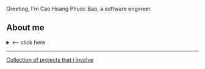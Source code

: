 Greeting, I'm Cao Hoang Phuoc Bao, a software engineer.

About me 
---
<details>
  <summary> <-- click here </summary>
  
  - My name is Cao Hoang Phuoc Bao, born in 2005 in a lovely small town in Thua Thien Hue, Vietnam.  
  
  - Currently study at VKU University.

  - Dog Lover.
  <picture>
    <img alt="Hello :3" src="https://images.pexels.com/photos/406014/pexels-photo-406014.jpeg?auto=compress&cs=tinysrgb&w=1260&h=750&dpr=2">
  </picture>
</details>

---

[Collection of projects that i involve](https://boima12.github.io/)


